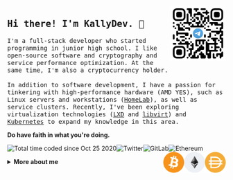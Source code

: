 <a href="https://t.me/joinchat/m9aY4pQ2HL1lMDEx" target="_blank">
    <img align="right" width="128px" src="https://github.com/kallydev/kallydev/raw/main/images/telegram_group.jpg"/>
</a>
<h2>
    <samp>Hi there! I'm KallyDev. 🦊</samp>
</h2>
<p>
    <samp>
        I'm a full-stack developer who started programming in junior high school. I like open-source software and cryptography and service performance optimization. At the same time, I'm also a cryptocurrency holder.
    </samp>
    <br>
    <br>
    <samp>
        In addition to software development, I have a passion for tinkering with high-performance hardware (AMD YES), such as Linux servers and workstations (<a href="https://www.reddit.com/r/homelab/">HomeLab</a>), as well as service clusters. Recently, I've been exploring virtualization technologies (<a href="https://linuxcontainers.org/">LXD</a> and <a href="https://libvirt.org/">libvirt</a>) and <a href="https://kubernetes.io/">Kubernetes</a> to expand my knowledge in this area.
    <samp>
</p>
<p>
    <strong>Do have faith in what you're doing.</strong>
<p>
    <a href="https://wakatime.com/@f4186518-2238-465c-9f29-4b1a8920f36a">
        <img alt="Total time coded since Oct 25 2020" align="left" src="https://wakatime.com/badge/user/f4186518-2238-465c-9f29-4b1a8920f36a.svg?style=flat-square"/>
    </a>
    <a href="https://twitter.com/kallydev">
        <img alt="Twitter" align="left" src="https://img.shields.io/badge/twitter-@KallyDev-1DA1F2?logo=twitter&style=flat-square"/>
    </a>
    <a href="https://gitlab.com/kallydev">
        <img alt="GitLab" align="left" src="https://img.shields.io/badge/gitlab-kallydev-FC6D26?logo=gitlab&style=flat-square"/>
    </a>
    <a href="https://app.zerion.io/0x000000a52a03835517e9d193b3c27626e1bc96b1/overview?name=kallydev.eth">
        <img alt="Ethereum" align="left" src="https://img.shields.io/badge/ethereum-kallydev.eth-3C3C3D?logo=ethereum&style=flat-square"/>
    </a>
    <br/>
    <a href="https://makerdao.com/">
        <img align="right" width="48px" src="https://github.com/kallydev/kallydev/raw/main/images/DAI.svg"/>
    </a>
    <a href="https://ethereum.org/">
        <img align="right" width="48px" src="https://github.com/kallydev/kallydev/raw/main/images/ETH.svg"/>
    </a>
    <a href="https://bitcoin.org/">
        <img align="right" width="48px" src="https://github.com/kallydev/kallydev/raw/main/images/BTC.svg"/>
    </a>
</p>

<details>
    <summary>
        <b>More about me</b>
    </summary>

<br>

[![](https://github.com/kallydev/kallydev/blob/main/images/banner.png)](https://kallydev.com)

<h3 align="center">Languages</h3>
<p align="center">
    <img alt="Go" src="https://img.shields.io/badge/-Go-00ADD8?style=for-the-badge&logo=Go&logoColor=fff"/>
    <img alt="Solidity" src="https://img.shields.io/badge/-Solidity-363636?style=for-the-badge&logo=Solidity&logoColor=fff"/>
    <img alt="Rust" src="https://img.shields.io/badge/-Rust-000?style=for-the-badge&logo=Rust&logoColor=fff"/>
    <img alt="Kotlin" src="https://img.shields.io/badge/-Kotlin-0095D5?style=for-the-badge&logo=Kotlin&logoColor=fff"/>
    <img alt="Java" src="https://img.shields.io/badge/-Java-007396?style=for-the-badge&logo=OpenJDK&logoColor=fff"/>
    <img alt="TypeScript" src="https://img.shields.io/badge/-TypeScript-007ACC?style=for-the-badge&logo=TypeScript&logoColor=fff"/>
    <img alt="Python" src="https://img.shields.io/badge/-Python-3776AB?style=for-the-badge&logo=Python&logoColor=fff"/>
    <img alt="GNU Bash" src="https://img.shields.io/badge/-GNU%20Bash-4EAA25?style=for-the-badge&logo=GNU%20Bash&logoColor=fff"/>
</p>

```typescript
const kallydev = {
    pronouns: [ "He", "Him" ],
    hobbies: [ "Coffee", "Cryptocurrency", "Programming", "Music" ],
    languages: [ "Go", "Solidity", "Rust", "Kotlin", "TypeScript", "Python", "Java", "Bash" ],
    technologyStack: {
        mobile: {
            android: [ "Android X", "Jetpack Compose" ],
        },
        frontend: {
            javascript: [ "React", "Electron" ],
            css: [ "TailwindCSS", "Bootstrap", "Material UI" ],
        },
        backend: {
            frameworks: {
                golang: [ "Echo", "Go Kit" ],
                kotlin: [ "Ktor", "Spring Boot" ],
                python: [ "Flask", "FastAPI" ],
            },
            databases: [ "PostgreSQL", "Redis", "MongoDB", "InfluxDB", "etcd", "ArangoDB" ],
            devops: [ "Docker", "Kubernetes", "Nginx" ],
            microservices: {
                protocol: [ "RESTful", "GraphQL", "JSON-RPC 2.0" "gRPC" ],
                messageQueues: [ "RabbitMQ" ],
                middlewares: [ "OpenTelemetry" ]
            },
        },
        web3: {
            languages: [ "Solidity" ],
            frameworks: [ "go-ethereum", "Ethers.js" ]
        },
        systems: [ "macOS", "Ubuntu", "Arch" ],
        editors: [ "JetBrains Tools", "Neovim" ],
    }
}
```

<p align="right">
    Designed with :heart: by <a href="https://github.com/kallydev" target="_blank">KallyDev</a>.
</p>
</details>

